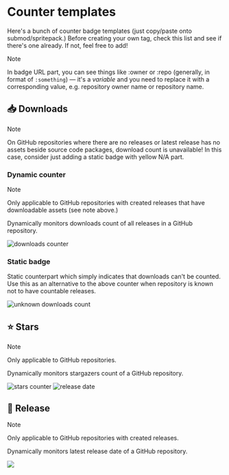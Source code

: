 # Counter templates

Here's a bunch of counter badge templates (just copy/paste onto
submod/spritepack.) Before creating your own tag, check this list and see if
there's one already. If not, feel free to add!

> [!NOTE]
> In badge URL part, you can see things like \:owner or \:repo (generally, in
> format of `:something`) &mdash; it's a *variable* and you need to replace it
> with a corresponding value, e.g. repository owner name or repository name.

## 📥 Downloads

> [!NOTE]
> On GitHub repositories where there are no releases or latest release has no
> assets beside source code packages, download count is unavailable! In this
> case, consider just adding a static badge with yellow N/A part.

### Dynamic counter

> [!NOTE]
> Only applicable to GitHub repositories with created releases that have
> downloadable assets (see note above.)

Dynamically monitors downloads count of all releases in a GitHub repository.

![downloads counter](https://img.shields.io/github/downloads/:owner/:repo/total?label=📥+downloads)

### Static badge

Static counterpart which simply indicates that downloads can't be counted. Use
this as an alternative to the above counter when repository is known not to have
countable releases.

![unknown downloads count](https://img.shields.io/badge/📥_downloads-N%2FA-yellow)

## ⭐ Stars

> [!NOTE]
> Only applicable to GitHub repositories.

Dynamically monitors stargazers count of a GitHub repository.

![stars counter](https://img.shields.io/github/stars/:owner/:repo?label=⭐+stars)
![release date](https://img.shields.io/github/release-date/multimokia/MAS-Submod-Nightmusic?label=⏳+release)

## 📆 Release

> [!NOTE]
> Only applicable to GitHub repositories with created releases.

Dynamically monitors latest release date of a GitHub repository.

![](https://img.shields.io/github/release-date/:owner/:repo?label=📆+release)